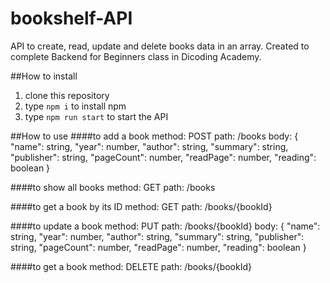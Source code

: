 # bookshelf-API
API to create, read, update and delete books data in an array. Created to complete Backend for Beginners class in Dicoding Academy.

##How to install
1. clone this repository
2. type `npm i` to install npm
3. type `npm run start` to  start the API

##How to use
####to add a book
method: POST
path: /books
body: {
    "name": string,
    "year": number,
    "author": string,
    "summary": string,
    "publisher": string,
    "pageCount": number,
    "readPage": number,
    "reading": boolean
}

####to show all books
method: GET
path: /books
<!--add query ?reading with 0 or 1 value to get books by reading status-->
<!--add query ?finish with 0 or 1 value to get books by finish status-->
<!--add query ?name with 'name' value to get books contains 'name'-->

####to get a book by its ID
method: GET
path: /books/{bookId}

####to update a book
method: PUT
path: /books/{bookId}
body: {
    "name": string,
    "year": number,
    "author": string,
    "summary": string,
    "publisher": string,
    "pageCount": number,
    "readPage": number,
    "reading": boolean
}

####to get a book
method: DELETE
path: /books/{bookId}
